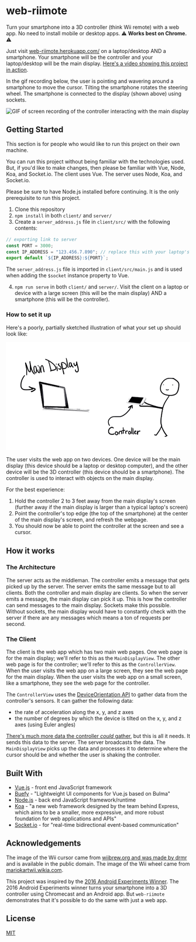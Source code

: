 # web-riimote

Turn your smartphone into a 3D controller (think Wii remote) with a web app. No need to install mobile or desktop apps. :warning: **Works best on Chrome.** :warning:

Just visit [web-riimote.herokuapp.com/](https://web-riimote.herokuapp.com/) on a laptop/desktop AND a smartphone. Your smartphone will be the controller and your laptop/desktop will be the main display. [Here's a video showing this project in action](https://www.youtube.com/watch?v=O2r1-lR6Xq8).

In the gif recording below, the user is pointing and wavering around a smartphone to move the cursor. Tilting the smartphone rotates the steering wheel. The smartphone is connected to the display (shown above) using sockets.

![GIF of screen recording of the controller interacting with the main display](./main_display_screen_record.gif)

## Getting Started

This section is for people who would like to run this project on their own machine.

You can run this project without being familiar with the technologies used. But, if you'd like to make changes, then please be familiar with Vue, Node, Koa, and Socket.io. The client uses Vue. The server uses Node, Koa, and Socket.io.

Please be sure to have Node.js installed before continuing. It is the only prerequisite to run this project.  

1.  Clone this repository
2.  `npm install` in both `client/` and `server/`
3.  Create a `server_address.js` file in `client/src/` with the following contents:

```js
// exporting link to server
const PORT = 3000;
const IP_ADDRESS = "123.456.7.890"; // replace this with your laptop's public ip address so you can test it out on your own network
export default `${IP_ADDRESS}:${PORT}`;
```

The `server_address.js` file is imported in `client/src/main.js` and is used when adding the `$socket` instance property to Vue.

4.  `npm run serve` in both `client/` and `server/`. Visit the client on a laptop or device with a large screen (this will be the main display) AND a smartphone (this will be the controller).

### How to set it up

Here's a poorly, partially sketched illustration of what your set up should look like:

![Illustration of an ideal set up](./illustration_of_ideal_set_up.png)

The user visits the web app on two devices. One device will be the main display (this device should be a laptop or desktop computer), and the other device will be the 3D controller (this device should be a smartphone). The controller is used to interact with objects on the main display.

For the best experience:
1. Hold the controller 2 to 3 feet away from the main display's screen (further away if the main display is larger than a typical laptop's screen)
2. Point the controller's top edge (the top of the smartphone) at the center of the main display's screen, and refresh the webpage.
3. You should now be able to point the controller at the screen and see a cursor.

## How it works

### The Architecture

The server acts as the middleman. The controller emits a message that gets picked up by the server. The server emits the same message but to all clients. Both the controller and main display are clients. So when the server emits a message, the main display can pick it up. This is how the controller can send messages to the main display. Sockets make this possible. Without sockets, the main display would have to constantly check with the server if there are any messages which means a ton of requests per second.

### The Client

The client is the web app which has two main web pages. One web page is for the main display; we'll refer to this as the `MainDisplayView`. The other web page is for the controller; we'll refer to this as the `ControllerView`. When the user visits the web app on a large screen, they see the web page for the main display. When the user visits the web app on a small screen, like a smartphone, they see the web page for the controller.

The `ControllerView` uses the [DeviceOrientation API](https://developer.mozilla.org/en-US/docs/Web/API/Detecting_device_orientation) to gather data from the controller's sensors. It can gather the following data:

- the rate of acceleration along the x, y, and z axes
- the number of degrees by which the device is tilted on the x, y, and z axes (using Euler angles)

[There's much more data the controller _could_ gather](https://whatwebcando.today/), but this is all it needs. It sends this data to the server. The server broadcasts the data. The `MainDisplayView` picks up the data and processes it to determine where the cursor should be and whether the user is shaking the controller.

## Built With

- [Vue.js](https://vuejs.org/) - front end JavaScript framework
- [Buefy](https://buefy.github.io/) - "Lightweight UI components for Vue.js based on Bulma"
- [Node.js](https://nodejs.org/en/) - back end JavaScript framework/runtime
- [Koa](https://koajs.com/) - "a new web framework designed by the team behind Express, which aims to be a smaller, more expressive, and more robust foundation for web applications and APIs"
- [Socket.io](https://socket.io/) - for "real-time bidirectional event-based communication"

## Acknowledgements

The image of the Wii cursor came from [wiibrew.org and was made by drmr](http://wiibrew.org/wiki/Wii_Homebrew_Cursors) and is available in the public domain.
The image of the Wii wheel came from [mariokartwii.wikia.com](http://mariokartwii.wikia.com/wiki/Wii_Wheel).

This project was inspired by the [2016 Android Experiments Winner](https://experiments.withgoogle.com/3d-controller). The 2016 Android Experiments winner turns your smartphone into a 3D controller using Chromecast and an Android app. But `web-riimote` demonstrates that it's possible to do the same with just a web app.

## License

[MIT](LICENSE.txt)
